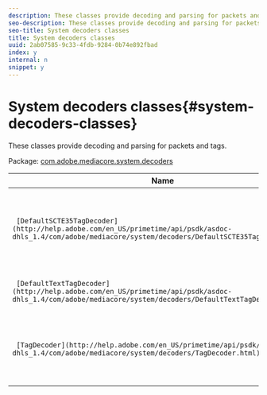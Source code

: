 ```yaml
---
description: These classes provide decoding and parsing for packets and tags.
seo-description: These classes provide decoding and parsing for packets and tags.
seo-title: System decoders classes
title: System decoders classes
uuid: 2ab07585-9c33-4fdb-9284-0b74e892fbad
index: y
internal: n
snippet: y
---
```


# System decoders classes{#system-decoders-classes}

These classes provide decoding and parsing for packets and tags.

 Package: [com.adobe.mediacore.system.decoders](http://help.adobe.com/en_US/primetime/api/psdk/asdoc-dhls_1.4/com/adobe/mediacore/system/decoders/package-detail.html) 

|  Name  | Description  |
|---|---|
| ` [DefaultSCTE35TagDecoder](http://help.adobe.com/en_US/primetime/api/psdk/asdoc-dhls_1.4/com/adobe/mediacore/system/decoders/DefaultSCTE35TagDecoder.html)`  | Class. Generic decoder for SCTE35 packets encoded as Base64 strings.  |
| ` [DefaultTextTagDecoder](http://help.adobe.com/en_US/primetime/api/psdk/asdoc-dhls_1.4/com/adobe/mediacore/system/decoders/DefaultTextTagDecoder.html)`  | Class. Generic parser for HLS tags.  |
| ` [TagDecoder](http://help.adobe.com/en_US/primetime/api/psdk/asdoc-dhls_1.4/com/adobe/mediacore/system/decoders/TagDecoder.html)`  | Base class for decoders supporting various custom tags.  |

